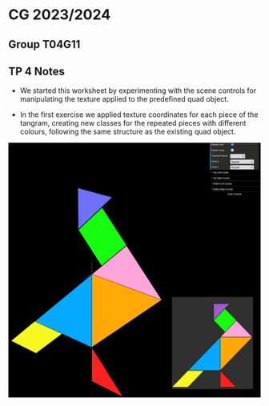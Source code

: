 # CG 2023/2024

## Group T04G11

## TP 4 Notes

- We started this worksheet by experimenting with the scene controls for manipulating the texture applied to the predefined quad object.

- In the first exercise we applied texture coordinates for each piece of the tangram, creating new classes for the repeated pieces with different colours, following the same structure as the existing quad object.

![Screenshot 1](tp4/screenshots/cg-t04g11-tp4-1.png) 